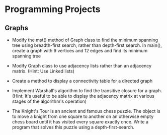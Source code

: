 # Programming Projects

## Graphs
- Modify the mst() method of Graph class to find the minimum spanning tree using breadth-first search, rather than depth-first search. In main(), create a graph with 9 vertices and 12 edges and find its minimum spanning tree

- Modify Graph class to use adjacency lists rather than an adjacency matrix. (Hint: Use Linked lists)

- Create a method to display a connectivity table for a directed graph

- Implement Warshall's algorithm to find the transitive closure for a graph. (Hint: It's useful to be able to display the adjacency matrix at various stages of the algorithm's operation)

- The Knight's Tour is an ancient and famous chess puzzle. The object is to move a knight from one square to another on an otherwise empty chess board until it has visited every square exactly once. Write a program that solves this puzzle using a depth-first-search.
